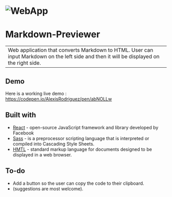 # ![WebApp](https://github.com/Alexisrsz/Markdown-Previewer/blob/main/images/1080.png)
# Markdown-Previewer
<table>
<tr>
<td>
  Web application that converts Markdown to HTML. User can input Markdown on the left side and then it will be displayed on the right side.
</td>
</tr>
</table>


## Demo
Here is a working live demo :  https://codepen.io/AlexisRodriguez/pen/abNOLLw

## Built with 

- [React](https://reactjs.org/) - open-source JavaScript framework and library developed by Facebook
- [Sass](https://sass-lang.com/) - is a preprocessor scripting language that is interpreted or compiled into Cascading Style Sheets.
- [HMTL](https://www.w3schools.com/html/) - standard markup language for documents designed to be displayed in a web browser.


## To-do
- Add a button so the user can copy the code to their clipboard.
- (suggestions are most welcome).
